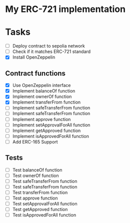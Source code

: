 # My ERC-721 implementation

# Tasks

- [ ] Deploy contract to sepolia network
- [ ] Check if it matches ERC-721 standard
- [x] Install OpenZeppelin

## Contract functions

- [x] Use OpenZeppelin interface
- [x] Implement balanceOf function
- [x] Implement ownerOf function
- [x] Implement transferFrom function
- [ ] Implement safeTransferFrom function
- [ ] Implement safeTransferFrom function
- [ ] Implement approve function
- [ ] Implement setApprovalForAll function
- [ ] Implement getApproved function
- [ ] Implement isApprovedForAll function
- [ ] Add ERC-165 Support

## Tests

- [ ] Test balanceOf function
- [ ] Test ownerOf function
- [ ] Test safeTransferFrom function
- [ ] Test safeTransferFrom function
- [ ] Test transferFrom function
- [ ] Test approve function
- [ ] Test setApprovalForAll function
- [ ] Test getApproved function
- [ ] Test isApprovedForAll function

